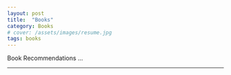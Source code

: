 ```yaml
---
layout: post
title:  "Books"
category: Books
# cover: /assets/images/resume.jpg
tags: books
---
```


Book Recommendations ...

----------------------------------

